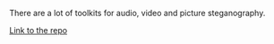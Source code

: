  There are a lot of toolkits for audio, video and picture steganography.
 
 [Link to the repo](https://github.com/DominicBreuker/stego-toolkit)
